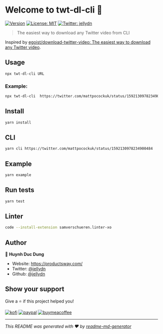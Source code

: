# Welcome to twt-dl-cli 👋

[![Version](https://img.shields.io/npm/v/twt-dl-cli.svg)](https://www.npmjs.com/package/twt-dl-cli)
[![License: MIT](https://img.shields.io/badge/License-MIT-yellow.svg)](#)
[![Twitter: jellydn](https://img.shields.io/twitter/follow/jellydn.svg?style=social)](https://twitter.com/jellydn)

> The easiest way to download any Twitter video from CLI

Inspired by [egoist/download-twitter-video: The easiest way to download any Twitter video](https://github.com/egoist/download-twitter-video).

## Usage

```sh
npx twt-dl-cli URL
```

### Example:

```sh
npx twt-dl-cli  https://twitter.com/mattpocockuk/status/1592130978234900484
```

## Install

```sh
yarn install
```

## CLI

```sh
yarn cli https://twitter.com/mattpocockuk/status/1592130978234900484
```

## Example

```sh
yarn example
```

## Run tests

```sh
yarn test
```

## Linter

```sh
code --install-extension samverschueren.linter-xo
```

## Author

👤 **Huynh Duc Dung**

- Website: https://productsway.com/
- Twitter: [@jellydn](https://twitter.com/jellydn)
- Github: [@jellydn](https://github.com/jellydn)

## Show your support

Give a ⭐️ if this project helped you!

[![kofi](https://img.shields.io/badge/Ko--fi-F16061?style=for-the-badge&logo=ko-fi&logoColor=white)](https://ko-fi.com/dunghd)
[![paypal](https://img.shields.io/badge/PayPal-00457C?style=for-the-badge&logo=paypal&logoColor=white)](https://paypal.me/dunghd)
[![buymeacoffee](https://img.shields.io/badge/Buy_Me_A_Coffee-FFDD00?style=for-the-badge&logo=buy-me-a-coffee&logoColor=black)](https://www.buymeacoffee.com/dunghd)

---

_This README was generated with ❤️ by [readme-md-generator](https://github.com/kefranabg/readme-md-generator)_
